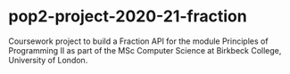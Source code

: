# pop2-project-2020-21-fraction

Coursework project to build a Fraction API for the module Principles of Programming II as part of the MSc Computer Science at Birkbeck College, University of London.
